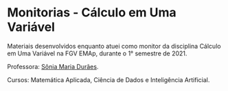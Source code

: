 # Monitorias - Cálculo em Uma Variável

Materiais desenvolvidos enquanto atuei como monitor da disciplina Cálculo em Uma Variável na FGV EMAp, durante o 1° semestre de 2021.

Professora: [Sônia Maria Durães](https://emap.fgv.br/professores/sonia-maria-duraes).

Cursos: Matemática Aplicada, Ciência de Dados e Inteligência Artificial.
